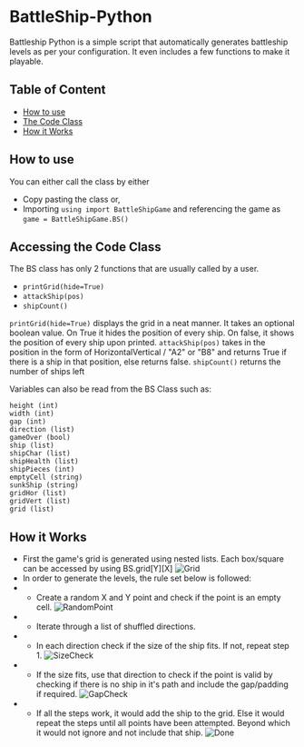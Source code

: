 # BattleShip-Python

Battleship Python is a simple script that automatically generates battleship levels as per your configuration. It even includes a few functions to make it playable.

## Table of Content
- [How to use](#how-to-use)
- [The Code Class](#accessing-the-code-class)
- [How it Works](#how-it-works)

## How to use
You can either call the class by either
- Copy pasting the class or,
- Importing ```using import BattleShipGame```
and referencing the game as ```game = BattleShipGame.BS()```


## Accessing the Code Class

The BS class has only 2 functions that are usually called by a user.
- ```printGrid(hide=True)```
- ```attackShip(pos)```
- ```shipCount()```

```printGrid(hide=True)``` displays the grid in a neat manner. It takes an optional boolean value. On True it hides the position of every ship. On false, it shows the position of every ship upon printed.
```attackShip(pos)``` takes in the position in the form of HorizontalVertical / "A2" or "B8" and returns True if there is a ship in that position, else returns false.
```shipCount()``` returns the number of ships left

Variables can also be read from the BS Class such as:
```
height (int)
width (int)
gap (int)
direction (list)
gameOver (bool)
ship (list)
shipChar (list)
shipHealth (list)
shipPieces (int)
emptyCell (string)
sunkShip (string)
gridHor (list)
gridVert (list)
grid (list)
```

## How it Works

- First the game's grid is generated using nested lists. Each box/square can be accessed by using BS.grid[Y][X]
 ![Grid](https://drive.google.com/uc?export=view&id=1xUQw9BmmyZPKnm4Vsp5A0Xbtx3vomxdC)
- In order to generate the levels, the rule set below is followed:
- - Create a random X and Y point and check if the point is an empty cell.
 ![RandomPoint](https://drive.google.com/uc?export=view&id=1SUcy-r_DToI3WyGk8fPksg35w5SIX8tR)
- - Iterate through a list of shuffled directions. 
- - In each direction check if the size of the ship fits. If not, repeat step 1.
![SizeCheck](https://drive.google.com/uc?export=view&id=1UpRraxboFfMbADJ6QQ-sOWo6Uw5namcV)
- - If the size fits, use that direction to check if the point is valid by checking if there is no ship in it's path and include the gap/padding if required.
![GapCheck](https://drive.google.com/uc?export=view&id=12fhaJCTLdFIS8MHr8GDx4nrDxBwoZCcD)
- - If all the steps work, it would add the ship to the grid. Else it would repeat the steps until all points have been attempted. Beyond which it would not ignore and not include that ship.
![Done](https://drive.google.com/uc?export=view&id=1wvFFxwilDu4rfS0XGG1pV0FG6IdZAkc4)
